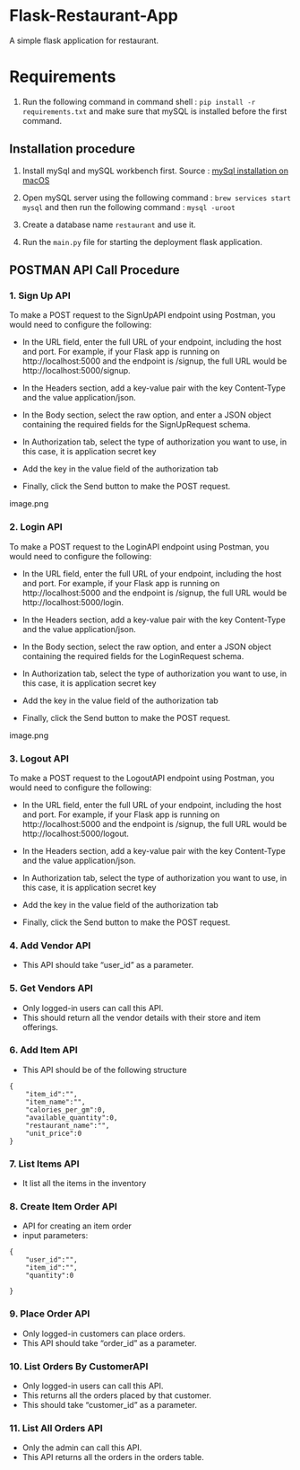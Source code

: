 # Flask-Restaurant-App
A simple flask application for restaurant.

# Requirements

1. Run the following command in command shell :
    `pip install -r requirements.txt` and make sure that mySQL is installed before the first command.
## Installation procedure

1. Install mySql and mySQL workbench first. Source : [mySql installation on macOS](https://database.guide/install-mysql-on-a-mac/)

2. Open mySQL server using the following command :
    `brew services start mysql` and then run the following command :
    `mysql -uroot`
3. Create a database name `restaurant` and use it.
4. Run the `main.py` file for starting the deployment flask application.

## POSTMAN API Call Procedure

### 1. Sign Up API  
To make a POST request to the SignUpAPI endpoint using Postman, you would need to configure the following:

- In the URL field, enter the full URL of your endpoint, including the host and port. For example, if your Flask app is running on http://localhost:5000 and the endpoint is /signup, the full URL would be http://localhost:5000/signup.

- In the Headers section, add a key-value pair with the key Content-Type and the value application/json.

- In the Body section, select the raw option, and enter a JSON object containing the required fields for the SignUpRequest schema.

- In Authorization tab, select the type of authorization you want to use, in this case, it is application secret key

- Add the key in the value field of the authorization tab

- Finally, click the Send button to make the POST request.

image.png

### 2. Login API  
To make a POST request to the LoginAPI endpoint using Postman, you would need to configure the following:

- In the URL field, enter the full URL of your endpoint, including the host and port. For example, if your Flask app is running on http://localhost:5000 and the endpoint is /signup, the full URL would be http://localhost:5000/login.

- In the Headers section, add a key-value pair with the key Content-Type and the value application/json.

- In the Body section, select the raw option, and enter a JSON object containing the required fields for the LoginRequest schema.

- In Authorization tab, select the type of authorization you want to use, in this case, it is application secret key

- Add the key in the value field of the authorization tab

- Finally, click the Send button to make the POST request.

image.png

### 3. Logout API
To make a POST request to the LogoutAPI endpoint using Postman, you would need to configure the following:

- In the URL field, enter the full URL of your endpoint, including the host and port. For example, if your Flask app is running on http://localhost:5000 and the endpoint is /signup, the full URL would be http://localhost:5000/logout.

- In the Headers section, add a key-value pair with the key Content-Type and the value application/json.

- In Authorization tab, select the type of authorization you want to use, in this case, it is application secret key

- Add the key in the value field of the authorization tab

- Finally, click the Send button to make the POST request.

### 4. Add Vendor API
- This API should take “user_id” as a parameter.

### 5. Get Vendors API
- Only logged-in users can call this API. 
- This should return all the vendor details with their store and item offerings.

### 6. Add Item API
- This API should be of the following structure
```
{   
    "item_id":"",
    "item_name":"",
    "calories_per_gm":0,
    "available_quantity":0,
    "restaurant_name":"",
    "unit_price":0
}
```

### 7. List Items API
- It list all the items in the inventory

### 8. Create Item Order API
- API for creating an item order 
- input parameters:
```
{   
    "user_id":"",
    "item_id":"",
    "quantity":0

}
```

### 9. Place Order API
- Only logged-in customers can place orders.
- This API should take “order_id” as a parameter.

### 10. List Orders By CustomerAPI
- Only logged-in users can call this API. 
- This returns all the orders placed by that customer.
- This should take “customer_id” as a parameter.

### 11. List All Orders API
- Only the admin can call this API.
- This API returns all the orders in the orders table.